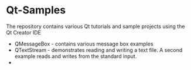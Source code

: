 # Qt-Samples
The repository contains various Qt tutorials and sample projects using the Qt Creator IDE

* QMessageBox - contains various message box examples
* QTextStream - demonstrates reading and writing a text file. A second example reads and writes from the standard input.
* 

